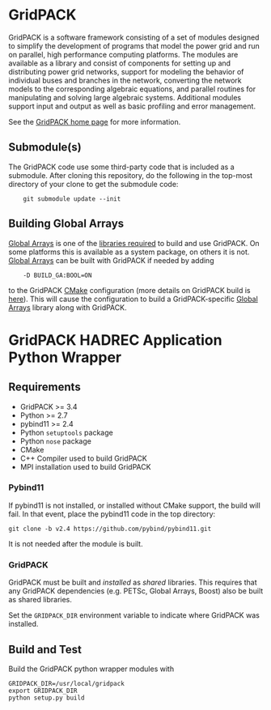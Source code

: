 # GridPACK

GridPACK is a software framework consisting of a set of modules
designed to simplify the development of programs that model the power
grid and run on parallel, high performance computing platforms. The
modules are available as a library and consist of components for
setting up and distributing power grid networks, support for modeling
the behavior of individual buses and branches in the network,
converting the network models to the corresponding algebraic
equations, and parallel routines for manipulating and solving large
algebraic systems. Additional modules support input and output as well
as basic profiling and error management.  

See the [GridPACK home page](https://www.gridpack.org) for more information.

## Submodule(s) ##

The GridPACK code use some third-party code that is included as a
submodule.  After cloning this repository, do the following in the
top-most directory of your clone to get the submodule code:

        git submodule update --init


## Building Global Arrays ##

[Global Arrays](https://hpc.pnl.gov//globalarrays/) is one of the
[libraries required](https://www.gridpack.org/wiki/index.php/How_to_Build_GridPACK#Prerequisite_Software)
to build and use GridPACK.  On some platforms this is available as a
system package, on others it is not.
[Global Arrays](https://hpc.pnl.gov//globalarrays/) can be built with
GridPACK if needed by adding 

        -D BUILD_GA:BOOL=ON

to the GridPACK [CMake](https://cmake.org/) configuration (more
details on GridPACK build is
[here](https://www.gridpack.org/wiki/index.php/How_to_Build_GridPACK)).
This will cause the configuration to build a GridPACK-specific
[Global Arrays](https://hpc.pnl.gov//globalarrays/) library along with
GridPACK.  

# GridPACK HADREC Application Python Wrapper

## Requirements

  * GridPACK >= 3.4
  * Python >= 2.7
  * pybind11 >= 2.4
  * Python `setuptools` package
  * Python `nose` package
  * CMake
  * C++ Compiler used to build GridPACK
  * MPI installation used to build GridPACK

### Pybind11

If pybind11 is not installed, or installed without CMake support, the
build will fail.  In that event, place the pybind11 code in the top
directory: 
```
git clone -b v2.4 https://github.com/pybind/pybind11.git
```
It is not needed after the module is built.
  
### GridPACK

GridPACK must be built and *installed* as *shared* libraries. This
requires that any GridPACK dependencies (e.g. PETSc, Global Arrays,
Boost) also be built as shared libraries. 

Set the `GRIDPACK_DIR` environment variable to indicate where GridPACK
was installed. 

## Build and Test

Build the GridPACK python wrapper modules with
```
GRIDPACK_DIR=/usr/local/gridpack
export GRIDPACK_DIR
python setup.py build
```
